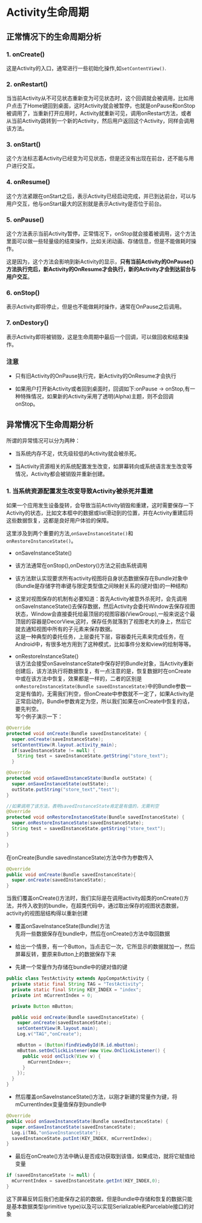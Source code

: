 # Activity生命周期     


## 正常情况下的生命周期分析     

### 1. onCreate()     

这是Activity的入口，通常进行一些初始化操作,如`setContentView()`.       

### 2. onRestart()      

当当前Activity从不可见状态重新变为可见状态时，这个回调就会被调用，比如用户点击了Home键回到桌面，这时Activity就会被暂停，也就是onPause和onStop被调用了，当重新打开应用时，Activity就重新可见，调用onRestart方法，或者从当前Activity跳转到一个新的Activity，然后用户返回这个Activity，同样会调用该方法。     

### 3. onStart()      

这个方法标志着Activity已经变为可见状态，但是还没有出现在前台，还不能与用户进行交互。      

### 4. onResume()     

这个方法紧跟在onStart之后，表示Activity已经启动完成，并已到达前台，可以与用户交互，他与onStart最大的区别就是表示Activity是否位于前台。     

### 5. onPause()     

这个方法表示当前Activity暂停，正常情况下，onStop就会接着被调用，这个方法里面可以做一些轻量级的结束操作，比如关闭动画、存储信息，但是不能做耗时操作。       

这是因为，这个方法会影响到新Activity的显示，**只有当前Activity的OnPause()方法执行完后，新Activity的OnResume才会执行，新的Activity才会到达前台与用户交互**。      

### 6. onStop()      


表示Activity即将停止，但是也不能做耗时操作，通常在OnPause之后调用。      
  
### 7. onDestory()     

表示Activity即将被销毁，这是生命周期中最后一个回调，可以做回收和结束操作。       

### 注意      

* 只有旧Activity的OnPause执行完，新Activity的OnResume才会执行        

* 如果用户打开新Activity或者回到桌面时，回调如下:onPause -> onStop,有一种特殊情况，如果新的Activity采用了透明(Alpha)主题，则不会回调onStop。         


## 异常情况下生命周期分析     

所谓的异常情况可以分为两种：         

* 当系统内存不足，优先级较低的Activity就会被杀死。      

* 当Activity资源相关的系统配置发生改变，如屏幕转向或系统语言发生改变等情况，Activity都会被销毁并重新创建。      


### 1. 当系统资源配置发生改变导致Activity被杀死并重建     

如果一个应用发生设备旋转，会导致当前Activity销毁和重建，这时需要保存一下Activity的状态，比如文本框中的数据或list滑动到的位置，并在Activity重建后将这些数据恢复，这都是良好用户体验的保障。                  

这里涉及到两个重要的方法,`onSaveInstanceState()`和`onRestoreInstanceState()`。        


* onSaveInstanceState()           
 * 该方法通常在onStop(),onDestory()方法之前由系统调用     
 * 该方法默认实现要求所有activity视图将自身状态数据保存在Bundle对象中(Bundle是存储字符串键与限定类型值之间映射关系的(键对值)的一种结构)          
 * 这里对视图保存的机制有必要知道：首先Activity被意外杀死时，会先调用onSaveInstanceState()去保存数据，然后Activity会委托Window去保存视图状态，Window会直接委托给最顶层的视图容器(ViewGroup),一般来说这个最顶层的容器是DecorView,这时，保存任务就落到了视图老大的身上，然后它就去通知视图中所有的子元素来保存数据。    
 这是一种典型的委托任务，上层委托下层，容器委托元素来完成任务，在Android中，有很多地方用到了这种模式，比如事件分发和view的绘制等等。        


* onRestoreInstanceState()       
该方法会接受onSaveInstanceState中保存好的Bundle对象，当Activity重新创建后，该方法执行将数据恢复，有一点注意的是，恢复数据时在onCreate中或在该方法中恢复，效果都是一样的，二者的区别是`onRestoreInstanceState(Bundle savedInstanceState)`中的Bundle参数一定是有值的，无需我们判空，但onCreate中参数就不一定了，如果Activity是正常启动的，Bundle参数肯定为空，所以我们如果在onCreate中恢复的话，要先判空。     
写个例子演示一下：      

```java
@Override   
protected void onCreate(Bundle savedInstanceState) {
  super.onCreate(saveInstanceState);
  setContentView(R.layout.activity_main);
  if(saveInstanceState != null) {
    String test = saveInstanceState.getString("store_text");
  }

@Override 
protected void onSavedInstanceState(Bundle outState) {
  super.onSaveInstanceState(outState);
  outState.putString("store_text","test");
}

//如果调用了该方法，表明savedInstanceState肯定是有值的，无需判空
@Override 
protected void onRestoreInstanceState(Bundle savedInstanceState) {
  super.onRestoreInstanceState(savedInstanceState);
  String test = savedInstanceState.getString("store_text");
}

}
```



 在onCreate(Bundle savedInstanceState)方法中作为参数传入       
 ```java
 @Qverride
 public void onCreate(Bundle savedInstanceState){
   super.onCreate(savedInstanceState);
 }
 ```         

 当我们覆盖onCreate()方法时，我们实际是在调用activity超类的onCreate()方法，并传入收到的bundle，在超类代码中，通过取出保存的视图状态数据，activity的视图层结构得以重新创建       
 

* 覆盖onSaveInstanceState(Bundle)方法      
先将一些数据保存在bundle中，然后在onCreate()方法中取回数据        

 * 给出一个情景，有一个Button，当点击它一次，它所显示的数据就加一，然后屏幕反转，要原来Button上的数据保存下来     
 * 先建一个常量作为存储在bundle中的键对值的键        
 ```java
 public class TestActivity extends AppCompatActivity {
   private static final String TAG = "TestActivity";
   private static final String KEY_INDEX = "index";
   private int mCurrentIndex = 0;

   private Button mButton;

   public void onCreate(Bundle savedInstanceState) {
     super.onCreate(savedInstanceState);
     setContentView(R.layout.main);
     Log.v("TAG","onCreate");

     mButton = (Button)findViewById(R.id.mbutton);
     mButton.setOnClickListener(new View.OnClickListener() {
       public void onClick(View v) {
         mCurrentIndex++;
       }
     });
   }
 }
 ```     

 * 然后覆盖onSaveInstanceState()方法，以刚才新建的常量作为键，将mCurrentIndex变量值保存到bundle中     
 ```java
 @Override
 public void onSaveInstanceState(Bundle savedInstanceState) {
   super.onSaveInstanceState(savedInstanceState);
   Log.i(TAG,"onSaveInstanceState");
   savedInstanceState.putInt(KEY_INDEX, mCurrentIndex);
 }
 ```    

 * 最后在onCreate()方法中确认是否成功获取到该值，如果成功，就将它赋值给变量      
 ```java
 if (savedInstanceState != null) {
   mCurrentIndex = savedInstanceState.getInt(KEY_INDEX,0);
 }
 ```       

这下屏幕反转后我们也能保存之前的数据，但是Bundle中存储和恢复的数据只能是基本数据类型(primitive type)以及可以实现Serializable和Parcelable接口的对象     
